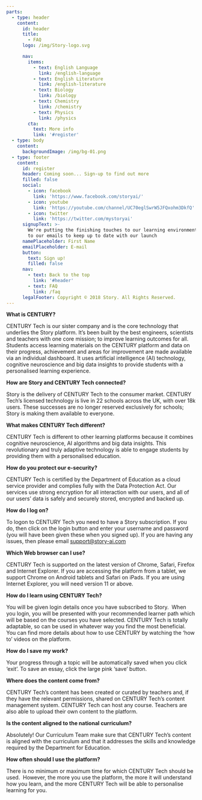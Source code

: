 ```yaml
---
parts:
  - type: header
    content:
      id: header
      title:
        - FAQ
      logo: /img/Story-logo.svg

      nav:
        items:
          - text: English Language
            link: /english-language
          - text: English Literature
            link: /english-literature
          - text: Biology
            link: /biology
          - text: Chemistry
            link: /chemistry
          - text: Physics
            link: /physics
        cta:
          text: More info
          link: '#register'
  - type: body
    content:
      backgroundImage: /img/bg-01.png
  - type: footer
    content:
      id: register
      header: Coming soon... Sign-up to find out more
      filled: false
      social:
        - icon: facebook
          link: 'https://www.facebook.com/storyai/'
        - icon: youtube
          link: 'https://youtube.com/channel/UC70eglSwrW5JFQxohm3DkfQ'
        - icon: twitter
          link: 'https://twitter.com/mystoryai'
      signupText: >-
        We're putting the finishing touches to our learning environment. Sign up
        to our emails to keep up to date with our launch
      namePlaceholder: First Name
      emailPlaceholder: E-mail
      button:
        text: Sign up!
        filled: false
      nav:
        - text: Back to the top
          link: '#header'
        - text: FAQ
          link: /faq
      legalFooter: Copyright © 2018 Story. All Rights Reserved.
---
```


**What is CENTURY?**

CENTURY Tech is our sister company and is the core technology that underlies the Story platform. It’s been built by the best engineers, scientists and teachers with one core mission; to improve learning outcomes for all. Students access learning materials on the CENTURY platform and data on their progress, achievement and areas for improvement are made available via an individual dashboard. It uses artificial intelligence (AI) technology, cognitive neuroscience and big data insights to provide students with a personalised learning experience.

**How are Story and CENTURY Tech connected?**

Story is the delivery of CENTURY Tech to the consumer market. CENTURY Tech’s licensed technology is live in 22 schools across the UK, with over 18k users. These successes are no longer reserved exclusively for schools; Story is making them available to everyone.

**What makes CENTURY Tech different?**

CENTURY Tech is different to other learning platforms because it combines cognitive neuroscience, AI algorithms and big data insights. This revolutionary and truly adaptive technology is able to engage students by providing them with a personalised education.

**How do you protect our e-security?**

CENTURY Tech is certified by the Department of Education as a cloud service provider and complies fully with the Data Protection Act. Our services use strong encryption for all interaction with our users, and all of our users’ data is safely and securely stored, encrypted and backed up.

**How do I log on?**

To logon to CENTURY Tech you need to have a Story subscription. If you do, then click on the login button and enter your username and password (you will have been given these when you signed up). If you are having any issues, then please email support@story-ai.com

**Which Web browser can I use?**

CENTURY Tech is supported on the latest version of Chrome, Safari, Firefox and Internet Explorer. If you are accessing the platform from a tablet, we support Chrome on Android tablets and Safari on iPads. If you are using Internet Explorer, you will need version 11 or above.

**How do I learn using CENTURY Tech?**

You will be given login details once you have subscribed to Story.&nbsp; When you login, you will be presented with your recommended learner path which will be based on the courses you have selected. CENTURY Tech is totally adaptable, so can be used in whatever way you find the most beneficial. You can find more details about how to use CENTURY by watching the ‘how to’ videos on the platform.

**How do I save my work?**

Your progress through a topic will be automatically saved when you click ‘exit’. To save an essay, click the large pink ‘save’ button.

**Where does the content come from?**

CENTURY Tech’s content has been created or curated by teachers and, if they have the relevant permissions, shared on CENTURY Tech’s content management system. CENTURY Tech can host any course. Teachers are also able to upload their own content to the platform.

**Is the content aligned to the national curriculum?**

Absolutely! Our Curriculum Team make sure that CENTURY Tech’s content is aligned with the curriculum and that it addresses the skills and knowledge required by the Department for Education.

**How often should I use the platform?**

There is no minimum or maximum time for which CENTURY Tech should be used.&nbsp; However, the more you use the platform, the more it will understand how you learn, and the more CENTURY Tech will be able to personalise learning for you.